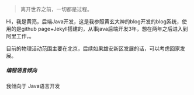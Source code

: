 > 离开世界之前，一切都是过程。

Hi，我是黄亮，后端Java开发，这是我参照黄玄大神的blog开发的blog系统，使用的是github page+Jekyll搭建的，从事java后端开发3年，想在两年之后进入到阿里工作，。

目前的物理活动范围主要在北京，后续如果雄安新区发展的话，可以考虑回家发展。


##### 编程语言倾向

我倾向于 Java语言开发





[1]: //huangxuan.me/2015/07/09/js-module-7day/
[2]: //huangxuan.me/2015/12/28/css-sucks-2015/
[3]: //huangxuan.me/2016/06/05/pwa-in-my-pov/
[4]: //huangxuan.me/2016/10/20/pwa-qcon2016/
[5]: //huangxuan.me/2016/11/20/sw-101-gdgdf/
[6]: https://yanshuo.io/assets/player/?deck=58ac8598b123db0067292f92 "PWA Rehashing"
[7]: https://yanshuo.io/assets/player/?deck=593ad6fbfe88c2006a0a0d6d "The State of PWA"
[8]: https://yanshuo.io/assets/player/?deck=594d673d570c357d0698a950 "Building PWA"
[9]: //huangxuan.me/jsconfcn2017/

